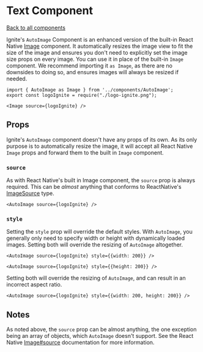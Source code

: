 # Text Component

[Back to all components](./Components.md)

Ignite's `AutoImage` Component is an enhanced version of the built-in React Native [Image](https://reactnative.dev/docs/image) component. It automatically resizes the image view to fit the size of the image and ensures you don't need to explicitly set the image size props on every image. You can use it in place of the built-in `Image` component. We recommend importing it `as Image`, as there are no downsides to doing so, and ensures images will always be resized if needed.

```tsx
import { AutoImage as Image } from '../components/AutoImage';
export const logoIgnite = require("./logo-ignite.png");

<Image source={logoIgnite} />
```

## Props

Ignite's `AutoImage` component doesn't have any props of its own. As its only purpose is to automatically resize the image, it will accept all React Native `Image` props and forward them to the built in `Image` component.

### `source`

As with React Native's built in Image component, the `source` prop is always required. This can be *almost* anything that conforms to ReactNative's [ImageSource](https://reactnative.dev/docs/image#imagesource) type.


```tsx
<AutoImage source={logoIgnite} />
```

### `style`

Setting the `style` prop will override the default styles. With `AutoImage`, you generally only need to specify width or height with dynamically loaded images. Setting both will override the resizing of `AutoImage` altogether.

```tsx
<AutoImage source={logoIgnite} style={{width: 200}} />
```

```tsx
<AutoImage source={logoIgnite} style={{height: 200}} />
```

Setting both will override the resizing of `AutoImage`, and can result in an incorrect aspect ratio.

```tsx
<AutoImage source={logoIgnite} style={{width: 200, height: 200}} />
```

## Notes

As noted above, the `source` prop can be almost anything, the one exception being an array of objects, which `AutoImage` doesn't support. See the React Native [Image#source](https://reactnative.dev/docs/image#source) documentation for more information.